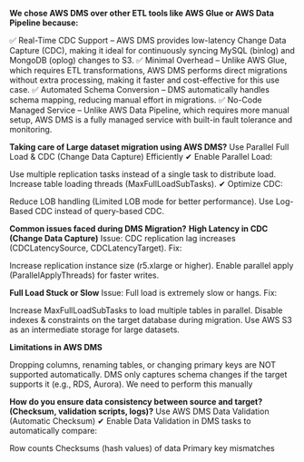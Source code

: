 **We chose AWS DMS over other ETL tools like AWS Glue or AWS Data Pipeline because:**

✅ Real-Time CDC Support – AWS DMS provides low-latency Change Data Capture (CDC), making it ideal for continuously syncing MySQL (binlog) and MongoDB (oplog) 
changes to S3.
✅ Minimal Overhead – Unlike AWS Glue, which requires ETL transformations, AWS DMS performs direct migrations without extra processing, making it faster and 
cost-effective for this use case.
✅ Automated Schema Conversion – DMS automatically handles schema mapping, reducing manual effort in migrations.
✅ No-Code Managed Service – Unlike AWS Data Pipeline, which requires more manual setup, AWS DMS is a fully managed service with built-in fault tolerance and 
monitoring.

**Taking care of Large dataset migration using AWS DMS?**
Use Parallel Full Load & CDC (Change Data Capture) Efficiently
✔ Enable Parallel Load:

Use multiple replication tasks instead of a single task to distribute load.
Increase table loading threads (MaxFullLoadSubTasks).
✔ Optimize CDC:

Reduce LOB handling (Limited LOB mode for better performance).
Use Log-Based CDC instead of query-based CDC.

**Common issues faced during DMS Migration?**
**High Latency in CDC (Change Data Capture)**
Issue: CDC replication lag increases (CDCLatencySource, CDCLatencyTarget).
Fix:

Increase replication instance size (r5.xlarge or higher).
Enable parallel apply (ParallelApplyThreads) for faster writes.

**Full Load Stuck or Slow**
Issue: Full load is extremely slow or hangs.
Fix:

Increase MaxFullLoadSubTasks to load multiple tables in parallel.
Disable indexes & constraints on the target database during migration.
Use AWS S3 as an intermediate storage for large datasets.

 **Limitations in AWS DMS**

Dropping columns, renaming tables, or changing primary keys are NOT supported automatically.
DMS only captures schema changes if the target supports it (e.g., RDS, Aurora).
We need to perform this manually

 **How do you ensure data consistency between source and target? (Checksum, validation scripts, logs)?**
 Use AWS DMS Data Validation (Automatic Checksum)
✔ Enable Data Validation in DMS tasks to automatically compare:

Row counts
Checksums (hash values) of data
Primary key mismatches
